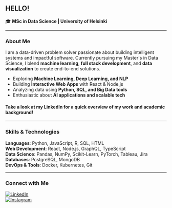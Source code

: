 ## HELLO!

🎓 **MSc in Data Science | University of Helsinki**  

---

### About Me  
I am a data-driven problem solver passionate about building intelligent systems and impactful software. Currently pursuing my Master's in Data Science, I blend **machine learning**, **full stack development**, and **data visualization** to create end-to-end solutions.

- Exploring **Machine Learning, Deep Learning, and NLP**
- Building **Interactive Web Apps** with React & Node.js  
- Analyzing data using **Python, SQL, and Big Data tools**
- Enthusiastic about **AI applications and scalable tech**

#### Take a look at my LinkedIn for a quick overview of my work and academic background!
---

### Skills & Technologies

**Languages**: Python, JavaScript, R, SQL, HTML  
**Web Development**: React, Node.js, GraphQL, TypeScript  
**Data Science**: Pandas, NumPy, Scikit-Learn, PyTorch, Tableau, Jira 
**Databases**: PostgreSQL, MongoDB  
**DevOps & Tools**: Docker, Kubernetes, Git  

---

### Connect with Me

[![LinkedIn](https://img.shields.io/badge/LinkedIn-Connect-blue?style=for-the-badge&logo=linkedin)](https://www.linkedin.com/in/haseeb-shaikh-281b59320/)  
[![Instagram](https://img.shields.io/badge/Instagram-Follow-pink?style=for-the-badge&logo=instagram)](https://instagram.com/shk_scoop)
